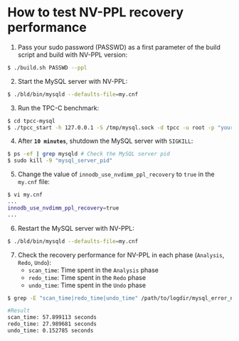 # How to test NV-PPL recovery performance

1. Pass your sudo password (PASSWD) as a first parameter of the build script and build with NV-PPL version:

```bash
$ ./build.sh PASSWD --ppl
```

2. Start the MySQL server with NV-PPL:

```bash
$ ./bld/bin/mysqld --defaults-file=my.cnf
```

3. Run the TPC-C benchmark:

```bash
$ cd tpcc-mysql
$ ./tpcc_start -h 127.0.0.1 -S /tmp/mysql.sock -d tpcc -u root -p "yourPassword" -w 500 -c 32 -r 0 -l 1800 -i 1 | tee tpcc-result.txt
```

4. After **`10 minutes`**, shutdown the MySQL server with `SIGKILL`:
```bash
$ ps -ef | grep mysqld # Check the MySQL server pid
$ sudo kill -9 "mysql_server_pid"
```
5. Change the value of `innodb_use_nvdimm_ppl_recovery` to `true` in the `my.cnf` file:
```bash
$ vi my.cnf
...
innodb_use_nvdimm_ppl_recovery=true
...
```
6. Restart the MySQL server with NV-PPL:
```bash
$ ./bld/bin/mysqld --defaults-file=my.cnf
```

7. Check the recovery performance for NV-PPL in each phase (`Analysis`, `Redo`, `Undo`):
	- `scan_time`: Time spent in the `Analysis` phase
	- `redo_time`: Time spent in the `Redo` phase
	- `undo_time`: Time spent in the `Undo` phase
```bash
$ grep -E "scan_time|redo_time|undo_time" /path/to/logdir/mysql_error_nvdimm.log

#Result
scan_time: 57.899113 seconds
redo_time: 27.989681 seconds
undo_time: 0.152785 seconds
```